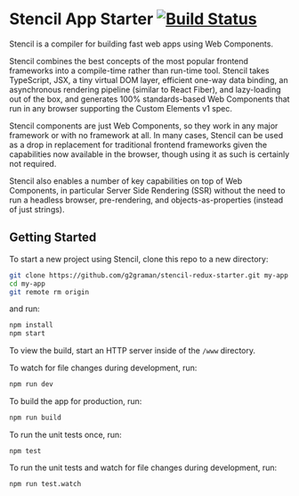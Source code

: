 
# Stencil App Starter  [![Build Status](https://travis-ci.org/g2graman/stencil-redux-starter.svg?branch=master)](https://travis-ci.org/g2graman/stencil-redux-starter)
Stencil is a compiler for building fast web apps using Web Components.  
  
Stencil combines the best concepts of the most popular frontend frameworks into a compile-time rather than run-time tool.  Stencil takes TypeScript, JSX, a tiny virtual DOM layer, efficient one-way data binding, an asynchronous rendering pipeline (similar to React Fiber), and lazy-loading out of the box, and generates 100% standards-based Web Components that run in any browser supporting the Custom Elements v1 spec.  
  
Stencil components are just Web Components, so they work in any major framework or with no framework at all. In many cases, Stencil can be used as a drop in replacement for traditional frontend frameworks given the capabilities now available in the browser, though using it as such is certainly not required.  
  
Stencil also enables a number of key capabilities on top of Web Components, in particular Server Side Rendering (SSR) without the need to run a headless browser, pre-rendering, and objects-as-properties (instead of just strings).  
  
## Getting Started  
  
To start a new project using Stencil, clone this repo to a new directory:  
  
```bash  
git clone https://github.com/g2graman/stencil-redux-starter.git my-app  
cd my-app  
git remote rm origin  
```  
  
and run:  
  
```bash  
npm install  
npm start  
```  
  
To view the build, start an HTTP server inside of the `/www` directory.  
  
To watch for file changes during development, run:  
  
```bash  
npm run dev  
```  
  
To build the app for production, run:  
  
```bash  
npm run build  
```  
  
To run the unit tests once, run:  
  
```  
npm test  
```  
  
To run the unit tests and watch for file changes during development, run:  
  
```  
npm run test.watch  
```